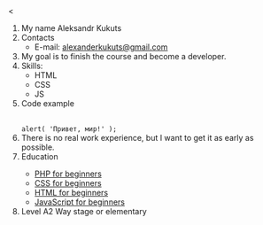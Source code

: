 <!DOCTYPE html>

<html lang="ru">
<head>

<meta charset="UTF-8">

<title> RS SCHOOL</title>
</head>

<body>

<<ol>
    <li>My name Aleksandr Kukuts</li>
    <li>Contacts <ul>
        <li>E-mail: alexanderkukuts@gmail.com</li>
    </ul></li>
    <li>My goal is to finish the course and become a developer.</li>
    <li>Skills: <ul>
        <li>HTML</li>
        <li>CSS</li>
        <li>JS</li>
    </ul></li>
    <li>Code example<br>
    <code>  
    alert( 'Привет, мир!' );
    </code>
    </li>
    <li>There is no real work experience, but I want to get it as early as possible.</li>
    <li>Education
        <ul dir="auto">
  <li><a href="https://ru.code-basics.com/languages/php" rel="nofollow">PHP for beginners</a></li>
   <li><a href="https://code-basics.com/languages/css" rel="nofollow">CSS for beginners</a></li>
   <li><a href="https://code-basics.com/languages/html" rel="nofollow">HTML for beginners</a></li>
   <li><a href="https://code-basics.com/languages/javascript" rel="nofollow">JavaScript for beginners</a></li>
 </ul></li>
 <li>Level A2 Way stage or elementary</li>
</ol>
</body>

</html>
